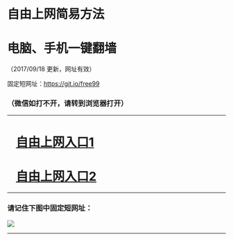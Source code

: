 ﻿# 自由上网简易方法

# 电脑、手机一键翻墙

（2017/09/18 更新，网址有效）

固定短网址：https://git.io/free99

### （微信如打不开，请转到浏览器打开）


***





# &nbsp;&nbsp; <a href="http://ft143427258.fwq-tz1005.info/fwqtz01.html?t=09180014863 " target="_blank">自由上网入口1</a>
# &nbsp;&nbsp; <a href="http://ft2381823764.fwq-tz1006.info/fwqtz02.html?t=09180011271 " target="_blank">自由上网入口2</a>
***

### 请记住下图中固定短网址：

<img src="https://s3-us-west-2.amazonaws.com/fwq-1001/yjfq-20170905okok.png" /> 


***

